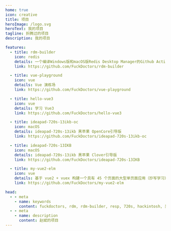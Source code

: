 ```yaml
---
home: true
icon: creative
title: 项目
heroImage: /logo.svg
heroText: 我的项目
tagline: 折腾过的项目
description: 我的项目

features:
  - title: rdm-builder
    icon: redis
    details: 一个编译Windows版和macOS版Redis Desktop Manager的Github Action。
    link: https://github.com/FuckDoctors/rdm-builder

  - title: vue-playground
    icon: vue
    details: Vue 演练场
    link: https://github.com/FuckDoctors/vue-playground

  - title: hello-vue3
    icon: vue
    details: 学习 Vue3
    link: https://github.com/FuckDoctors/hello-vue3

  - title: ideapad-720s-13ikb-oc
    icon: macOS
    details: ideapad-720s-13ikb 黑苹果 OpenCore引导版
    link: https://github.com/FuckDoctors/ideapad-720s-13ikb-oc

  - title: ideapad-720s-13IKB
    icon: macOS
    details: ideapad-720s-13ikb 黑苹果 Clover引导版
    link: https://github.com/FuckDoctors/ideapad-720s-13IKB

  - title: my-vue2-elm
    icon: vue
    details: 基于 vue2 + vuex 构建一个具有 45 个页面的大型单页面应用（抄写学习）
    link: https://github.com/FuckDoctors/my-vue2-elm

head:
  - - meta
    - name: keywords
      content: fuckdoctors, rdm, rdm-builder, resp, 720s, hackintosh, 黑苹果
  - - meta
    - name: description
      content: 赵斌的项目
---
```

